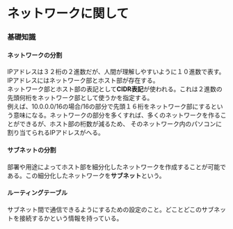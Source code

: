 # ネットワークに関して
### 基礎知識
#### ネットワークの分割
IPアドレスは３２桁の２進数だが、人間が理解しやすいように１０進数で表す。IPアドレスにはネットワーク部とホスト部が存在する。</br>
ネットワーク部とホスト部の表記として**CIDR表記**が使われる。これは２進数の先頭何桁をネットワーク部として使うかを指定する。</br>
例えば、10.0.0.0/16の場合/16の部分で先頭１６桁をネットワーク部にするという意味になる。ネットワークの部分を多くすれば、多くのネットワークを作ることができるが、ホスト部の桁数が減るため、
そのネットワーク内のパソコンに割り当てられるIPアドレスがへる。

#### サブネットの分割
部署や用途によってホスト部を細分化したネットワークを作成することが可能である。この細分化したネットワークを**サブネット**という。

#### ルーティングテーブル
サブネット間で通信できるようにするための設定のこと。どことどこのサブネットを接続するかという情報を持っている。

